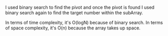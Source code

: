 I used binary search to find the pivot and once the pivot is found I used binary search again to find the target number within the subArray. 

In terms of time complexity, it's O(logN) because of binary search. 
In terms of space complexity, it's O(n) because the array takes up space.